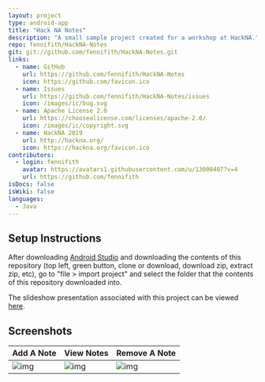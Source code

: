 ```yaml
---
layout: project
type: android-app
title: "Hack NA Notes"
description: "A small sample project created for a workshop at HackNA."
repo: fennifith/HackNA-Notes
git: git://github.com/fennifith/HackNA-Notes.git
links:
  - name: GitHub
    url: https://github.com/fennifith/HackNA-Notes
    icon: https://github.com/favicon.ico
  - name: Issues
    url: https://github.com/fennifith/HackNA-Notes/issues
    icon: /images/ic/bug.svg
  - name: Apache License 2.0
    url: https://choosealicense.com/licenses/apache-2.0/
    icon: /images/ic/copyright.svg
  - name: HackNA 2019
    url: http://hackna.org/
    icon: https://hackna.org/favicon.ico
contributors:
  - login: fennifith
    avatar: https://avatars1.githubusercontent.com/u/13000407?v=4
    url: https://github.com/fennifith
isDocs: false
isWiki: false
languages:
  - Java
---
```


## Setup Instructions

After downloading [Android Studio](https://developer.android.com/studio/index.html) and downloading the contents of this repository (top left, green button, clone or download, download zip, extract zip, etc), go to "file > import project" and select the folder that the contents of this repository downloaded into.

The slideshow presentation associated with this project can be viewed [here](https://docs.google.com/presentation/d/1fTwHMytRuMMXfRQP8JoqtDlFY-FxdY-QfUUfg-BTAZw/edit?usp=sharing).

## Screenshots

| Add A Note | View Notes | Remove A Note |
|------------|------------|---------------|
|![img](https://raw.githubusercontent.com/fennifith/HackNA-Notes/master/./.github/images/new.png?raw=true)|![img](https://raw.githubusercontent.com/fennifith/HackNA-Notes/master/./.github/images/list.png?raw=true)|![img](https://raw.githubusercontent.com/fennifith/HackNA-Notes/master/./.github/images/remove.png?raw=true)|
